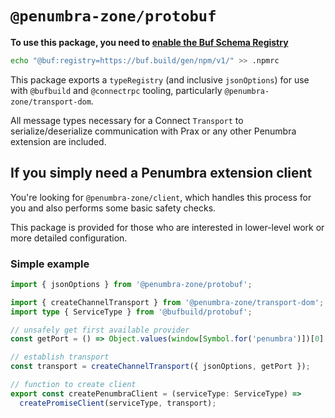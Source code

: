 # `@penumbra-zone/protobuf`

**To use this package, you need to [enable the Buf Schema Registry](https://buf.build/docs/bsr/generated-sdks/npm)**

```sh
echo "@buf:registry=https://buf.build/gen/npm/v1/" >> .npmrc
```

This package exports a `typeRegistry` (and inclusive `jsonOptions`) for use with
`@bufbuild` and `@connectrpc` tooling, particularly
`@penumbra-zone/transport-dom`.

All message types necessary for a Connect `Transport` to serialize/deserialize
communication with Prax or any other Penumbra extension are included.

## If you simply need a Penumbra extension client

You're looking for `@penumbra-zone/client`, which handles this process for you
and also performs some basic safety checks.

This package is provided for those who are interested in lower-level work or
more detailed configuration.

### Simple example

```ts
import { jsonOptions } from '@penumbra-zone/protobuf';

import { createChannelTransport } from '@penumbra-zone/transport-dom';
import type { ServiceType } from '@bufbuild/protobuf';

// unsafely get first available provider
const getPort = () => Object.values(window[Symbol.for('penumbra')])[0].connect();

// establish transport
const transport = createChannelTransport({ jsonOptions, getPort });

// function to create client
export const createPenumbraClient = (serviceType: ServiceType) =>
  createPromiseClient(serviceType, transport);
```
